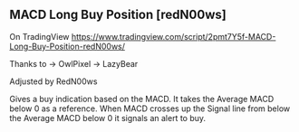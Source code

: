 ## MACD Long Buy Position [redN00ws]

On TradingView https://www.tradingview.com/script/2pmt7Y5f-MACD-Long-Buy-Position-redN00ws/

Thanks to
-> OwlPixel
-> LazyBear

Adjusted by RedN00ws

Gives a buy indication based on the MACD.
It takes the Average MACD below 0 as a reference.
When MACD crosses up the Signal line from below the Average MACD below 0 it signals an alert to buy.
